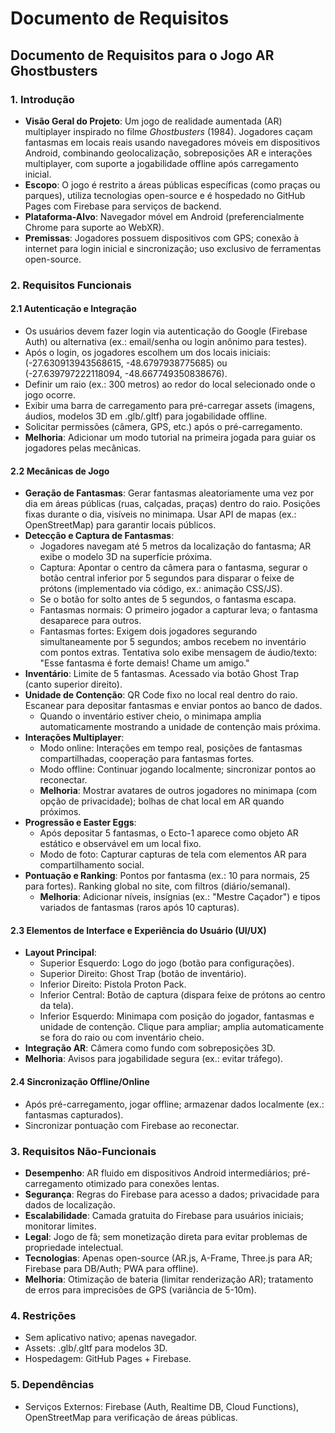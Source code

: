 # Documento de Requisitos

## Documento de Requisitos para o Jogo AR Ghostbusters

### 1. Introdução
- **Visão Geral do Projeto**: Um jogo de realidade aumentada (AR) multiplayer inspirado no filme *Ghostbusters* (1984). Jogadores caçam fantasmas em locais reais usando navegadores móveis em dispositivos Android, combinando geolocalização, sobreposições AR e interações multiplayer, com suporte a jogabilidade offline após carregamento inicial.
- **Escopo**: O jogo é restrito a áreas públicas específicas (como praças ou parques), utiliza tecnologias open-source e é hospedado no GitHub Pages com Firebase para serviços de backend.
- **Plataforma-Alvo**: Navegador móvel em Android (preferencialmente Chrome para suporte ao WebXR).
- **Premissas**: Jogadores possuem dispositivos com GPS; conexão à internet para login inicial e sincronização; uso exclusivo de ferramentas open-source.

### 2. Requisitos Funcionais
#### 2.1 Autenticação e Integração
- Os usuários devem fazer login via autenticação do Google (Firebase Auth) ou alternativa (ex.: email/senha ou login anônimo para testes).
- Após o login, os jogadores escolhem um dos locais iniciais: (-27.630913943568615, -48.6797938775685) ou (-27.639797222118094, -48.667749350838676).
- Definir um raio (ex.: 300 metros) ao redor do local selecionado onde o jogo ocorre.
- Exibir uma barra de carregamento para pré-carregar assets (imagens, áudios, modelos 3D em .glb/.gltf) para jogabilidade offline.
- Solicitar permissões (câmera, GPS, etc.) após o pré-carregamento.
- **Melhoria**: Adicionar um modo tutorial na primeira jogada para guiar os jogadores pelas mecânicas.

#### 2.2 Mecânicas de Jogo
- **Geração de Fantasmas**: Gerar fantasmas aleatoriamente uma vez por dia em áreas públicas (ruas, calçadas, praças) dentro do raio. Posições fixas durante o dia, visíveis no minimapa. Usar API de mapas (ex.: OpenStreetMap) para garantir locais públicos.
- **Detecção e Captura de Fantasmas**:
  - Jogadores navegam até 5 metros da localização do fantasma; AR exibe o modelo 3D na superfície próxima.
  - Captura: Apontar o centro da câmera para o fantasma, segurar o botão central inferior por 5 segundos para disparar o feixe de prótons (implementado via código, ex.: animação CSS/JS).
  - Se o botão for solto antes de 5 segundos, o fantasma escapa.
  - Fantasmas normais: O primeiro jogador a capturar leva; o fantasma desaparece para outros.
  - Fantasmas fortes: Exigem dois jogadores segurando simultaneamente por 5 segundos; ambos recebem no inventário com pontos extras. Tentativa solo exibe mensagem de áudio/texto: "Esse fantasma é forte demais! Chame um amigo."
- **Inventário**: Limite de 5 fantasmas. Acessado via botão Ghost Trap (canto superior direito).
- **Unidade de Contenção**: QR Code fixo no local real dentro do raio. Escanear para depositar fantasmas e enviar pontos ao banco de dados.
  - Quando o inventário estiver cheio, o minimapa amplia automaticamente mostrando a unidade de contenção mais próxima.
- **Interações Multiplayer**:
  - Modo online: Interações em tempo real, posições de fantasmas compartilhadas, cooperação para fantasmas fortes.
  - Modo offline: Continuar jogando localmente; sincronizar pontos ao reconectar.
  - **Melhoria**: Mostrar avatares de outros jogadores no minimapa (com opção de privacidade); bolhas de chat local em AR quando próximos.
- **Progressão e Easter Eggs**:
  - Após depositar 5 fantasmas, o Ecto-1 aparece como objeto AR estático e observável em um local fixo.
  - Modo de foto: Capturar capturas de tela com elementos AR para compartilhamento social.
- **Pontuação e Ranking**: Pontos por fantasma (ex.: 10 para normais, 25 para fortes). Ranking global no site, com filtros (diário/semanal).
  - **Melhoria**: Adicionar níveis, insígnias (ex.: "Mestre Caçador") e tipos variados de fantasmas (raros após 10 capturas).

#### 2.3 Elementos de Interface e Experiência do Usuário (UI/UX)
- **Layout Principal**:
  - Superior Esquerdo: Logo do jogo (botão para configurações).
  - Superior Direito: Ghost Trap (botão de inventário).
  - Inferior Direito: Pistola Proton Pack.
  - Inferior Central: Botão de captura (dispara feixe de prótons ao centro da tela).
  - Inferior Esquerdo: Minimapa com posição do jogador, fantasmas e unidade de contenção. Clique para ampliar; amplia automaticamente se fora do raio ou com inventário cheio.
- **Integração AR**: Câmera como fundo com sobreposições 3D.
- **Melhoria**: Avisos para jogabilidade segura (ex.: evitar tráfego).

#### 2.4 Sincronização Offline/Online
- Após pré-carregamento, jogar offline; armazenar dados localmente (ex.: fantasmas capturados).
- Sincronizar pontuação com Firebase ao reconectar.

### 3. Requisitos Não-Funcionais
- **Desempenho**: AR fluido em dispositivos Android intermediários; pré-carregamento otimizado para conexões lentas.
- **Segurança**: Regras do Firebase para acesso a dados; privacidade para dados de localização.
- **Escalabilidade**: Camada gratuita do Firebase para usuários iniciais; monitorar limites.
- **Legal**: Jogo de fã; sem monetização direta para evitar problemas de propriedade intelectual.
- **Tecnologias**: Apenas open-source (AR.js, A-Frame, Three.js para AR; Firebase para DB/Auth; PWA para offline).
- **Melhoria**: Otimização de bateria (limitar renderização AR); tratamento de erros para imprecisões de GPS (variância de 5-10m).

### 4. Restrições
- Sem aplicativo nativo; apenas navegador.
- Assets: .glb/.gltf para modelos 3D.
- Hospedagem: GitHub Pages + Firebase.

### 5. Dependências
- Serviços Externos: Firebase (Auth, Realtime DB, Cloud Functions), OpenStreetMap para verificação de áreas públicas.